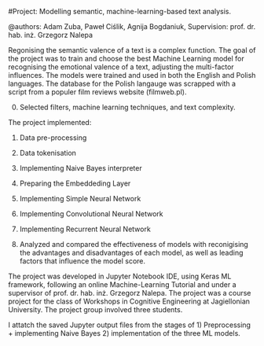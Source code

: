 #Project: Modelling semantic, machine-learning-based text analysis. 

@authors: Adam Zuba, Paweł Ciślik, Agnija Bogdaniuk, Supervision: prof. dr. hab. inż. Grzegorz Nalepa

Regonising the semantic valence of a text is a complex function. The goal of the project was to train and choose the best Machine Learning model for recognising the emotional valence of a text, adjusting the multi-factor influences. The models were trained and used in both the English and Polish languages. The database for the Polish langauge was scrapped with a script from a populer film reviews website (filmweb.pl).

0. Selected filters, machine learning techniques, and text complexity.

The project implemented:
1. Data pre-processing
2. Data tokenisation
3. Implementing Naive Bayes interpreter 
4. Preparing the Embeddeding Layer
5. Implementing Simple Neural Network
6. Implementing Convolutional Neural Network
7. Implementing Recurrent Neural Network

8. Analyzed and compared the effectiveness of models with reconigising the advantages and disadvantages of each model, as well as leading factors that influence the model score.

The project was developed in Jupyter Notebook IDE, using Keras ML framework, following an online Machine-Learning Tutorial and under a supervisor of prof. dr. hab. inż. Grzegorz Nalepa. The project was a course project for the class of Workshops in Cognitive Engineering at Jagiellonian University. The project group involved three students.

I attatch the saved Jupyter output files from the stages of 1) Preprocessing + implementing Naive Bayes 2) implementation of the three ML models.
